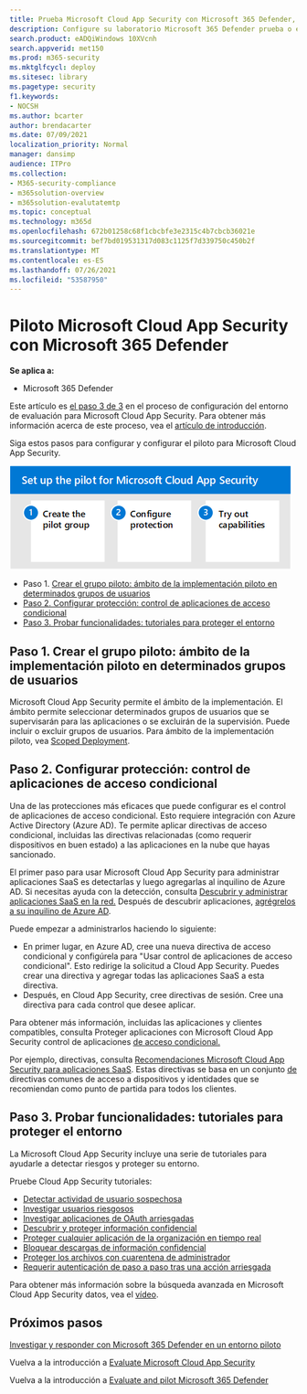 ```yaml
---
title: Prueba Microsoft Cloud App Security con Microsoft 365 Defender, crear grupos piloto, configurar el control de acceso condicional, probar funcionalidades, configurar como parte de Microsoft 365 Defender
description: Configure su laboratorio Microsoft 365 Defender prueba o entorno piloto para probar y experimentar la solución de seguridad diseñada para proteger dispositivos, identidades, datos y aplicaciones.
search.product: eADQiWindows 10XVcnh
search.appverid: met150
ms.prod: m365-security
ms.mktglfcycl: deploy
ms.sitesec: library
ms.pagetype: security
f1.keywords:
- NOCSH
ms.author: bcarter
author: brendacarter
ms.date: 07/09/2021
localization_priority: Normal
manager: dansimp
audience: ITPro
ms.collection:
- M365-security-compliance
- m365solution-overview
- m365solution-evalutatemtp
ms.topic: conceptual
ms.technology: m365d
ms.openlocfilehash: 672b01258c68f1cbcbfe3e2315c4b7cbcb36021e
ms.sourcegitcommit: bef7bd019531317d083c1125f7d339750c450b2f
ms.translationtype: MT
ms.contentlocale: es-ES
ms.lasthandoff: 07/26/2021
ms.locfileid: "53587950"
---
```

# <a name="pilot-microsoft-cloud-app-security-with-microsoft-365-defender"></a>Piloto Microsoft Cloud App Security con Microsoft 365 Defender


**Se aplica a:**
- Microsoft 365 Defender

Este artículo es [el paso 3 de 3](eval-defender-mcas-overview.md) en el proceso de configuración del entorno de evaluación para Microsoft Cloud App Security. Para obtener más información acerca de este proceso, vea el [artículo de introducción](eval-defender-mcas-overview.md).

Siga estos pasos para configurar y configurar el piloto para Microsoft Cloud App Security.


![Pasos para la prueba piloto Microsoft Cloud App Security](../../media/defender/m365-defender-mcas-pilot-steps.png)

- Paso 1. [Crear el grupo piloto: ámbito de la implementación piloto en determinados grupos de usuarios](#step-1-create-the-pilot-group--scope-your-pilot-deployment-to-certain-user-groups)
- [Paso 2. Configurar protección: control de aplicaciones de acceso condicional](#step-2-configure-protection--conditional-access-app-control)
- [Paso 3. Probar funcionalidades: tutoriales para proteger el entorno](#step-3-try-out-capabilities--walk-through-tutorials-for-protecting-your-environment) 


## <a name="step-1-create-the-pilot-group--scope-your-pilot-deployment-to-certain-user-groups"></a>Paso 1. Crear el grupo piloto: ámbito de la implementación piloto en determinados grupos de usuarios

Microsoft Cloud App Security permite el ámbito de la implementación. El ámbito permite seleccionar determinados grupos de usuarios que se supervisarán para las aplicaciones o se excluirán de la supervisión. Puede incluir o excluir grupos de usuarios. Para ámbito de la implementación piloto, vea [Scoped Deployment](/cloud-app-security/scoped-deployment).


## <a name="step-2-configure-protection--conditional-access-app-control"></a>Paso 2. Configurar protección: control de aplicaciones de acceso condicional

Una de las protecciones más eficaces que puede configurar es el control de aplicaciones de acceso condicional. Esto requiere integración con Azure Active Directory (Azure AD). Te permite aplicar directivas de acceso condicional, incluidas las directivas relacionadas (como requerir dispositivos en buen estado) a las aplicaciones en la nube que hayas sancionado. 

El primer paso para usar Microsoft Cloud App Security para administrar aplicaciones SaaS es detectarlas y luego agregarlas al inquilino de Azure AD. Si necesitas ayuda con la detección, consulta [Descubrir y administrar aplicaciones SaaS en la red.](/cloud-app-security/tutorial-shadow-it) Después de descubrir aplicaciones, [agrégrelos a su inquilino de Azure AD](/azure/active-directory/manage-apps/add-application-portal).

Puede empezar a administrarlos haciendo lo siguiente:

- En primer lugar, en Azure AD, cree una nueva directiva de acceso condicional y configúrela para "Usar control de aplicaciones de acceso condicional". Esto redirige la solicitud a Cloud App Security. Puedes crear una directiva y agregar todas las aplicaciones SaaS a esta directiva.
- Después, en Cloud App Security, cree directivas de sesión. Cree una directiva para cada control que desee aplicar.

Para obtener más información, incluidas las aplicaciones y clientes compatibles, consulta Proteger aplicaciones con Microsoft Cloud App Security control de aplicaciones [de acceso condicional.](/cloud-app-security/proxy-intro-aad) 

Por ejemplo, directivas, consulta [Recomendaciones Microsoft Cloud App Security para aplicaciones SaaS](../office-365-security/mcas-saas-access-policies.md). Estas directivas se basa en un conjunto [de](../office-365-security/microsoft-365-policies-configurations.md) directivas comunes de acceso a dispositivos y identidades que se recomiendan como punto de partida para todos los clientes. 

## <a name="step-3-try-out-capabilities--walk-through-tutorials-for-protecting-your-environment"></a>Paso 3. Probar funcionalidades: tutoriales para proteger el entorno 

La Microsoft Cloud App Security incluye una serie de tutoriales para ayudarle a detectar riesgos y proteger su entorno. 

Pruebe Cloud App Security tutoriales:

- [Detectar actividad de usuario sospechosa](/cloud-app-security/tutorial-suspicious-activity)
- [Investigar usuarios riesgosos](/cloud-app-security/tutorial-ueba)
- [Investigar aplicaciones de OAuth arriesgadas](/cloud-app-security/investigate-risky-oauth)
- [Descubrir y proteger información confidencial](/cloud-app-security/tutorial-dlp)
- [Proteger cualquier aplicación de la organización en tiempo real](/cloud-app-security/tutorial-proxy)
- [Bloquear descargas de información confidencial](/cloud-app-security/use-case-proxy-block-session-aad)
- [Proteger los archivos con cuarentena de administrador](/cloud-app-security/use-case-admin-quarantine)
- [Requerir autenticación de paso a paso tras una acción arriesgada](/cloud-app-security/tutorial-step-up-authentication)

Para obtener más información sobre la búsqueda avanzada en Microsoft Cloud App Security datos, vea el [vídeo](https://www.microsoft.com/en-us/videoplayer/embed/RWFISa).

## <a name="next-steps"></a>Próximos pasos

[Investigar y responder con Microsoft 365 Defender en un entorno piloto](eval-defender-investigate-respond.md)

Vuelva a la introducción a [Evaluate Microsoft Cloud App Security](eval-defender-mcas-overview.md)

Vuelva a la introducción a [Evaluate and pilot Microsoft 365 Defender](eval-overview.md)
